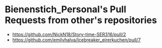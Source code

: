 # Bienenstich_Personal's Pull Requests from other's repositories
* https://github.com/NickN18/Story-time-SER316/pull/2
* https://github.com/emilyhalva/Icebreaker_eirerkuchen/pull/7
